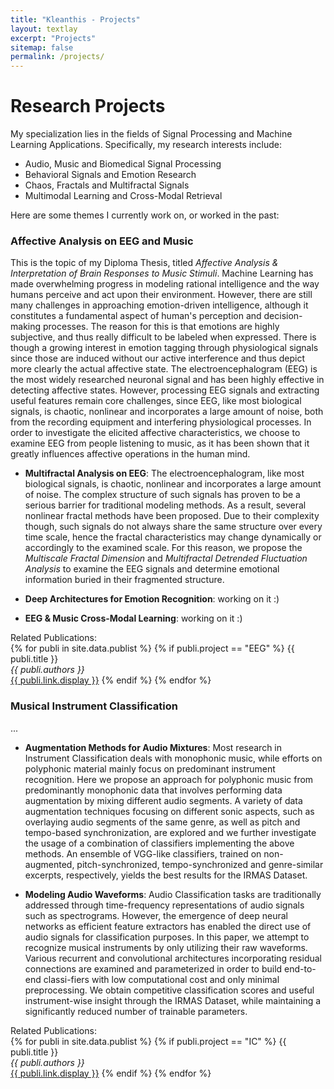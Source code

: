 ```yaml
---
title: "Kleanthis - Projects"
layout: textlay
excerpt: "Projects"
sitemap: false
permalink: /projects/
---
```


# Research Projects

My specialization lies in the fields of Signal Processing and Machine Learning Applications. Specifically, my research interests include:

* Audio, Music and Biomedical Signal Processing
* Behavioral Signals and Emotion Research
* Chaos, Fractals and Multifractal Signals
* Multimodal Learning and Cross-Modal Retrieval

Here are some themes I currently work on, or worked in the past:

### Affective Analysis on EEG and Music

This is the topic of my Diploma Thesis, titled *Affective Analysis & Interpretation of Brain Responses to Music Stimuli*. Machine Learning has made overwhelming progress in modeling rational intelligence and the way humans perceive and act upon their environment. However, there are still many challenges in approaching emotion-driven intelligence, although it constitutes a fundamental aspect of human's perception and decision-making processes. The reason for this is that emotions are highly subjective, and thus really difficult to be labeled when expressed. There is though a growing interest in emotion tagging through physiological signals since those are induced without our active interference and thus depict more clearly the actual affective state. The electroencephalogram (EEG) is the most widely researched neuronal signal and has been highly effective in detecting affective states. However, processing EEG signals and extracting useful features remain core challenges, since EEG, like most biological signals, is chaotic, nonlinear and incorporates a large amount of noise, both from the recording equipment and interfering physiological processes. In order to investigate the elicited affective characteristics, we choose to examine EEG from people listening to music, as it has been shown that it greatly influences affective operations in the human mind.

* **Multifractal Analysis on EEG**: The electroencephalogram, like most biological signals, is chaotic, nonlinear and incorporates a large amount of noise. The complex structure of such signals  has proven to be a serious barrier for traditional modeling methods. As a result, several nonlinear fractal methods have been proposed. Due to their complexity though, such signals do not always share the same structure over every time scale, hence the fractal characteristics may change dynamically or accordingly to the examined scale. For this reason, we propose the *Multiscale Fractal Dimension* and *Multifractal Detrended Fluctuation Analysis* to examine the EEG signals and determine emotional information buried in their fragmented structure.  

* **Deep Architectures for Emotion Recognition**: working on it :)  

* **EEG & Music Cross-Modal Learning**: working on it :)  

Related Publications:  
{% for publi in site.data.publist %}
{% if publi.project == "EEG" %}
  {{ publi.title }} <br />
  <em>{{ publi.authors }} </em><br /><a href="{{ publi.link.url }}">{{ publi.link.display }}</a>
{% endif %}
{% endfor %}

### Musical Instrument Classification

...
* **Augmentation Methods for Audio Mixtures**: Most research in Instrument Classification deals with monophonic music, while efforts on polyphonic material mainly focus on predominant instrument recognition. Here we propose an approach for polyphonic music from predominantly monophonic data that involves performing data augmentation by mixing different audio segments. A variety of data augmentation techniques focusing on different sonic aspects, such as overlaying audio segments of the same genre, as well as pitch and tempo-based synchronization, are explored and we further investigate the usage of a combination of classifiers implementing the above methods. An ensemble of VGG-like classifiers, trained on non-augmented, pitch-synchronized, tempo-synchronized and genre-similar excerpts, respectively, yields the best results for the IRMAS Dataset.

* **Modeling Audio Waveforms**: Audio Classification tasks are traditionally addressed through time-frequency representations of audio signals such as spectrograms. However, the emergence of deep neural networks as efficient feature extractors has enabled the direct use of audio signals for classification purposes. In this paper, we attempt to recognize musical instruments by only utilizing their raw waveforms. Various recurrent and convolutional architectures incorporating residual connections are examined and parameterized in order to build end-to-end classi-fiers with low computational cost and only minimal preprocessing. We obtain competitive classification scores and useful instrument-wise insight through the IRMAS Dataset, while maintaining a significantly reduced number of trainable parameters.

Related Publications:  
{% for publi in site.data.publist %}
{% if publi.project == "IC" %}
  {{ publi.title }} <br />
  <em>{{ publi.authors }} </em><br /><a href="{{ publi.link.url }}">{{ publi.link.display }}</a>
{% endif %}
{% endfor %}
